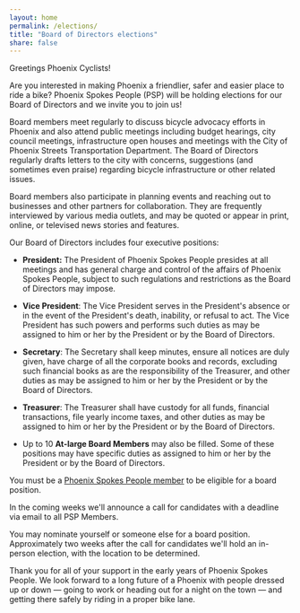 ```yaml
---
layout: home
permalink: /elections/
title: "Board of Directors elections"
share: false
---
```


Greetings Phoenix Cyclists!

Are you interested in making Phoenix a friendlier, safer and easier place to ride a bike? Phoenix Spokes People (PSP) will be holding elections for our Board of Directors and we invite you to join us!

Board members meet regularly to discuss bicycle advocacy efforts in Phoenix and also attend public meetings including budget hearings, city council meetings, infrastructure open houses and meetings with the City of Phoenix Streets Transportation Department. The Board of Directors regularly drafts letters to the city with concerns, suggestions (and sometimes even praise) regarding bicycle infrastructure or other related issues.

Board members also participate in planning events and reaching out to businesses and other partners for collaboration. They are frequently interviewed by various media outlets, and may be quoted or appear in print, online, or televised news stories and features.

Our Board of Directors includes four executive positions:

* **President:** The President of Phoenix Spokes People presides at all meetings and has general charge and control of the affairs of Phoenix Spokes People, subject to such regulations and restrictions as the Board of Directors may impose.

* **Vice President**: The Vice President serves in the President's absence or in the event of the President's death, inability, or refusal to act. The Vice President has such powers and performs such duties as may be assigned to him or her by the President or by the Board of Directors.

* **Secretary**: The Secretary shall keep minutes, ensure all notices are duly given, have charge of all the corporate books and records, excluding such financial books as are the responsibility of the Treasurer, and other duties as may be assigned to him or her by the President or by the Board of Directors.

* **Treasurer**: The Treasurer shall have custody for all funds, financial transactions, file yearly income taxes, and other duties as may be assigned to him or her by the President or by the Board of Directors.

* Up to 10 **At-large Board Members** may also be filled. Some of these positions may have specific duties as assigned to him or her by the President or by the Board of Directors.

You must be a [Phoenix Spokes People member](//www.psp.bike/membership) to be eligible for a board position.

In the coming weeks we'll announce a call for candidates with a deadline via email to all PSP Members.

You may nominate yourself or someone else for a board position. Approximately two weeks after the call for candidates we'll hold an in-person election, with the location to be determined.

Thank you for all of your support in the early years of Phoenix Spokes People. We look forward to a long future of a Phoenix with people dressed up or down — going to work or heading out for a night on the town — and getting there safely by riding in a proper bike lane.
